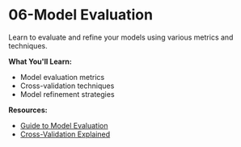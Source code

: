 # 06-Model Evaluation

Learn to evaluate and refine your models using various metrics and techniques.

**What You'll Learn:**

- Model evaluation metrics
- Cross-validation techniques
- Model refinement strategies

**Resources:**

- [Guide to Model Evaluation](#)
- [Cross-Validation Explained](#)
